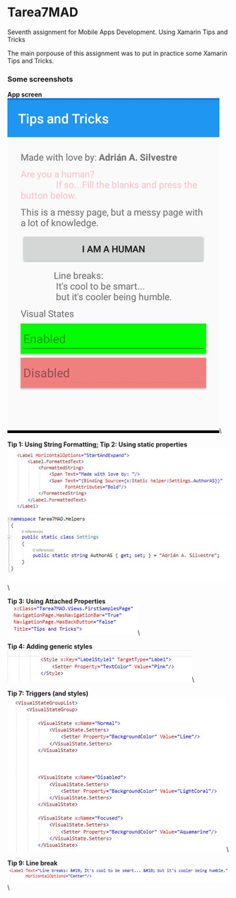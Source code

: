 # Tarea7MAD
 Seventh assignment for Mobile Apps Development. Using Xamarin Tips and Tricks
 
 The main porpouse of this assignment was to put in practice some Xamarin Tips and Tricks.
 
 ### Some screenshots
 
 **App screen**\
![](images/P1.jpeg)\

**Tip 1: Using String Formatting; Tip 2:  Using static properties**\
![](images/P2.jpeg)\
![](images/P3.jpeg)\

**Tip 3: Using Attached Properties**\
![](images/P4.jpeg)\

**Tip 4: Adding generic styles**\
![](images/P5.jpeg)\

**Tip 7: Triggers (and styles)**\
![](images/P6.jpeg)\

**Tip 9: Line break**\
![](images/P7.jpeg)\
